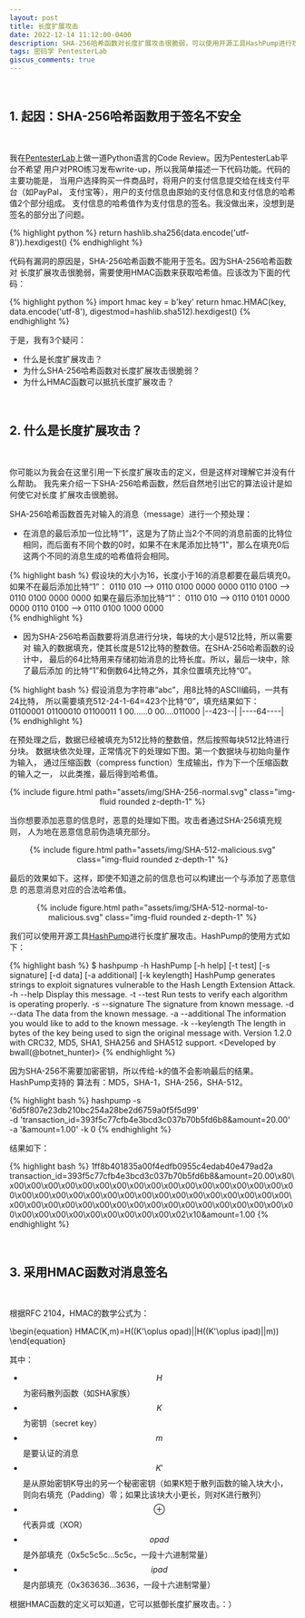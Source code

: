 ```yaml
---
layout: post
title: 长度扩展攻击
date: 2022-12-14 11:12:00-0400
description: SHA-256哈希函数对长度扩展攻击很脆弱，可以使用开源工具HashPump进行攻击，应采用HMAC函数对消息进行签名。
tags: 密码学 PentesterLab
giscus_comments: true
---
```


<br/>

## 1. 起因：SHA-256哈希函数用于签名不安全

<br/>

我在[PentesterLab](https://pentesterlab.com/)上做一道Python语言的Code Review。因为PentesterLab平台不希望 用户对PRO练习发布write-up，所以我简单描述一下代码功能。代码的主要功能是， 当用户选择购买一件商品时，将用户的支付信息提交给在线支付平台（如PayPal， 支付宝等），用户的支付信息由原始的支付信息和支付信息的哈希值2个部分组成。 支付信息的哈希值作为支付信息的签名。我没做出来，没想到是签名的部分出了问题。 

{% highlight python %}
return hashlib.sha256(data.encode('utf-8')).hexdigest()
{% endhighlight %}

代码有漏洞的原因是，SHA-256哈希函数不能用于签名。因为SHA-256哈希函数对 长度扩展攻击很脆弱，需要使用HMAC函数来获取哈希值。应该改为下面的代码： 

{% highlight python %}
import hmac
key = b'key'
return hmac.HMAC(key, data.encode('utf-8'),
                 digestmod=hashlib.sha512).hexdigest()
{% endhighlight %}

于是，我有3个疑问：
- 什么是长度扩展攻击？
- 为什么SHA-256哈希函数对长度扩展攻击很脆弱？
- 为什么HMAC函数可以抵抗长度扩展攻击？

<br/>

## 2. 什么是长度扩展攻击？

<br/>

你可能以为我会在这里引用一下长度扩展攻击的定义，但是这样对理解它并没有什么帮助。 我先来介绍一下SHA-256哈希函数，然后自然地引出它的算法设计是如何使它对长度 扩展攻击很脆弱。 

SHA-256哈希函数首先对输入的消息（message）进行一个预处理： 

- 在消息的最后添加一位比特“1”，这是为了防止当2个不同的消息前面的比特位 相同，而后面有不同个数的0时，如果不在末尾添加比特“1”，那么在填充0后 这两个不同的消息生成的哈希值将会相同。 

{% highlight bash %}
假设块的大小为16，长度小于16的消息都要在最后填充0。
如果不在最后添加比特“1”：
0110 010  --> 0110 0100 0000 0000
0110 0100 --> 0110 0100 0000 0000
如果在最后添加比特“1”：
0110 010  --> 0110 0101 0000 0000
0110 0100 --> 0110 0100 1000 0000		 
{% endhighlight %}

- 因为SHA-256哈希函数要将消息进行分块，每块的大小是512比特，所以需要对 输入的数据填充，使其长度是512比特的整数倍。在SHA-256哈希函数的设计中， 最后的64比特用来存储初始消息的比特长度。所以，最后一块中，除了最后添加 的比特“1”和倒数64比特之外，其余位置填充比特“0”。 

{% highlight bash %}
假设消息为字符串“abc”，用8比特的ASCII编码，一共有24比特，
所以需要填充512-24-1-64=423个比特“0”，填充结果如下：
01100001 01100010 01100011 1 00......0 00....011000
                             |--423--| |----64----|
{% endhighlight %}

在预处理之后，数据已经被填充为512比特的整数倍，然后按照每块512比特进行分块。 数据块依次处理，正常情况下的处理如下图。第一个数据块与初始向量作为输入， 通过压缩函数（compress function）生成输出，作为下一个压缩函数的输入之一， 以此类推，最后得到哈希值。 

<div class="row mt-3">
    <div class="col-sm mt-3 mt-md-0" style="text-align:center;">
        {% include figure.html path="assets/img/SHA-256-normal.svg" class="img-fluid rounded z-depth-1" %}
    </div>
</div>

当你想要添加恶意的信息时，恶意的处理如下图。攻击者通过SHA-256填充规则， 人为地在恶意信息前伪造填充部分。 

<div class="row mt-3">
    <div class="col-sm mt-3 mt-md-0" style="text-align:center;">
        {% include figure.html path="assets/img/SHA-512-malicious.svg" class="img-fluid rounded z-depth-1" %}
    </div>
</div>

最后的效果如下。这样，即使不知道之前的信息也可以构建出一个与添加了恶意信息 的恶意消息对应的合法哈希值。

<div class="row mt-3">
    <div class="col-sm mt-3 mt-md-0" style="text-align:center;">
        {% include figure.html path="assets/img/SHA-512-normal-to-malicious.svg" class="img-fluid rounded z-depth-1" %}
    </div>
</div>

我们可以使用开源工具[HashPump](https://github.com/bwall/HashPump)进行长度扩展攻击。HashPump的使用方式如下： 

{% highlight bash %}
$ hashpump -h
HashPump [-h help] [-t test] [-s signature] [-d data] [-a additional] [-k keylength]
    HashPump generates strings to exploit signatures vulnerable to the Hash Length Extension Attack.
    -h --help          Display this message.
    -t --test          Run tests to verify each algorithm is operating properly.
    -s --signature     The signature from known message.
    -d --data          The data from the known message.
    -a --additional    The information you would like to add to the known message.
    -k --keylength     The length in bytes of the key being used to sign the original message with.
    Version 1.2.0 with CRC32, MD5, SHA1, SHA256 and SHA512 support.
    <Developed by bwall(@botnet_hunter)>
{% endhighlight %}

因为SHA-256不需要加密密钥，所以传给-k的值不会影响最后的结果。HashPump支持的 算法有：MD5，SHA-1，SHA-256，SHA-512。 

{% highlight bash %}
hashpump -s '6d5f807e23db210bc254a28be2d6759a0f5f5d99' \
         -d 'transaction_id=393f5c77cfb4e3bcd3c037b70b5fd6b8&amount=20.00' \
         -a '&amount=1.00' -k 0
{% endhighlight %}

结果如下： 

{% highlight bash %}
1ff8b401835a00f4edfb0955c4edab40e479ad2a
transaction_id=393f5c77cfb4e3bcd3c037b70b5fd6b8&amount=20.00\x80\x00\x00\x00\x00\x00\x00\x00\x00\x00\x00\x00\x00\x00\x00\x00\x00\x00\x00\x00\x00\x00\x00\x00\x00\x00\x00\x00\x00\x00\x00\x00\x00\x00\x00\x00\x00\x00\x00\x00\x00\x00\x00\x00\x00\x00\x00\x00\x00\x00\x00\x00\x00\x00\x00\x00\x00\x00\x00\x00\x02\x10&amount=1.00
{% endhighlight %}

<br/>

## 3. 采用HMAC函数对消息签名

<br/>

根据RFC 2104，HMAC的数学公式为： 

\begin{equation}
HMAC(K,m)=H((K'\oplus opad)||H((K'\oplus ipad)||m))
\end{equation}

其中：
- $$H$$ 为密码散列函数（如SHA家族）
- $$K$$ 为密钥（secret key）
- $$m$$ 是要认证的消息
- $$K'$$ 是从原始密钥K导出的另一个秘密密钥（如果K短于散列函数的输入块大小， 则向右填充（Padding）零；如果比该块大小更长，则对K进行散列）
- $$\oplus$$ 代表异或（XOR）
- $$opad$$ 是外部填充（0x5c5c5c…5c5c，一段十六进制常量）
- $$ipad$$ 是内部填充（0x363636…3636，一段十六进制常量）

根据HMAC函数的定义可以知道，它可以抵御长度扩展攻击。：） 
